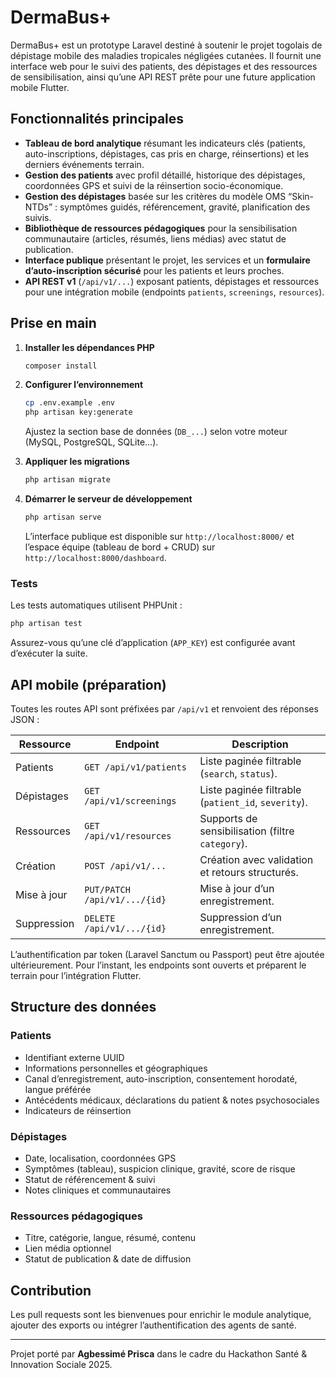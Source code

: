 # DermaBus+

DermaBus+ est un prototype Laravel destiné à soutenir le projet togolais de dépistage mobile des maladies tropicales négligées cutanées. Il fournit une interface web pour le suivi des patients, des dépistages et des ressources de sensibilisation, ainsi qu’une API REST prête pour une future application mobile Flutter.

## Fonctionnalités principales

- **Tableau de bord analytique** résumant les indicateurs clés (patients, auto-inscriptions, dépistages, cas pris en charge, réinsertions) et les derniers événements terrain.
- **Gestion des patients** avec profil détaillé, historique des dépistages, coordonnées GPS et suivi de la réinsertion socio-économique.
- **Gestion des dépistages** basée sur les critères du modèle OMS “Skin-NTDs” : symptômes guidés, référencement, gravité, planification des suivis.
- **Bibliothèque de ressources pédagogiques** pour la sensibilisation communautaire (articles, résumés, liens médias) avec statut de publication.
- **Interface publique** présentant le projet, les services et un **formulaire d’auto-inscription sécurisé** pour les patients et leurs proches.
- **API REST v1** (`/api/v1/...`) exposant patients, dépistages et ressources pour une intégration mobile (endpoints `patients`, `screenings`, `resources`).

## Prise en main

1. **Installer les dépendances PHP**

   ```bash
   composer install
   ```

2. **Configurer l’environnement**

   ```bash
   cp .env.example .env
   php artisan key:generate
   ```

   Ajustez la section base de données (`DB_...`) selon votre moteur (MySQL, PostgreSQL, SQLite…).

3. **Appliquer les migrations**

   ```bash
   php artisan migrate
   ```

4. **Démarrer le serveur de développement**

   ```bash
   php artisan serve
   ```

   L’interface publique est disponible sur `http://localhost:8000/` et l’espace équipe (tableau de bord + CRUD) sur `http://localhost:8000/dashboard`.

### Tests

Les tests automatiques utilisent PHPUnit :

```bash
php artisan test
```

Assurez-vous qu’une clé d’application (`APP_KEY`) est configurée avant d’exécuter la suite.

## API mobile (préparation)

Toutes les routes API sont préfixées par `/api/v1` et renvoient des réponses JSON :

| Ressource    | Endpoint                     | Description                                         |
|--------------|------------------------------|-----------------------------------------------------|
| Patients     | `GET /api/v1/patients`       | Liste paginée filtrable (`search`, `status`).       |
| Dépistages   | `GET /api/v1/screenings`     | Liste paginée filtrable (`patient_id`, `severity`). |
| Ressources   | `GET /api/v1/resources`      | Supports de sensibilisation (filtre `category`).    |
| Création     | `POST /api/v1/...`           | Création avec validation et retours structurés.     |
| Mise à jour  | `PUT/PATCH /api/v1/.../{id}` | Mise à jour d’un enregistrement.                    |
| Suppression  | `DELETE /api/v1/.../{id}`    | Suppression d’un enregistrement.                    |

L’authentification par token (Laravel Sanctum ou Passport) peut être ajoutée ultérieurement. Pour l’instant, les endpoints sont ouverts et préparent le terrain pour l’intégration Flutter.

## Structure des données

### Patients

- Identifiant externe UUID
- Informations personnelles et géographiques
- Canal d’enregistrement, auto-inscription, consentement horodaté, langue préférée
- Antécédents médicaux, déclarations du patient & notes psychosociales
- Indicateurs de réinsertion

### Dépistages

- Date, localisation, coordonnées GPS
- Symptômes (tableau), suspicion clinique, gravité, score de risque
- Statut de référencement & suivi
- Notes cliniques et communautaires

### Ressources pédagogiques

- Titre, catégorie, langue, résumé, contenu
- Lien média optionnel
- Statut de publication & date de diffusion

## Contribution

Les pull requests sont les bienvenues pour enrichir le module analytique, ajouter des exports ou intégrer l’authentification des agents de santé.

---
Projet porté par **Agbessimé Prisca** dans le cadre du Hackathon Santé & Innovation Sociale 2025.
